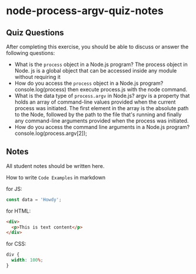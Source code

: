 # node-process-argv-quiz-notes

## Quiz Questions

After completing this exercise, you should be able to discuss or answer the following questions:

- What is the `process` object in a Node.js program?
  The process object in Node. js is a global object that can be accessed inside any module without requiring it
- How do you access the `process` object in a Node.js program?
  console.log(process) then execute process.js with the node command.
- What is the data type of `process.argv` in Node.js?
  argv is a property that holds an array of command-line values provided when the current process was initiated. The first element in the array is the absolute path to the Node, followed by the path to the file that's running and finally any command-line arguments provided when the process was initiated.
- How do you access the command line arguments in a Node.js program?
  console.log(process.argv[2]);

## Notes

All student notes should be written here.

How to write `Code Examples` in markdown

for JS:

```javascript
const data = 'Howdy';
```

for HTML:

```html
<div>
  <p>This is text content</p>
</div>
```

for CSS:

```css
div {
  width: 100%;
}
```
